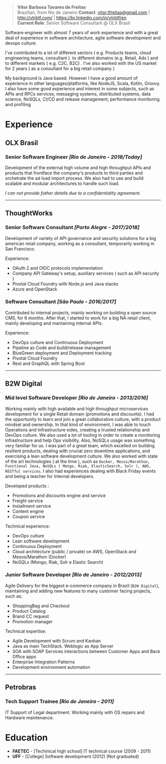> __Vitor Barbosa Tavares de Freitas__  
Brazilian, from Rio de Janeiro
__Contact__: vitor.tfreitas@gmail.com | http://vtrbtf.com/ | https://br.linkedin.com/in/vtrbtf/en  
__Current Role__: Senior Software Consultant @ OLX Brasil  

Software engineer with almost 7 years of work experience and with a great deal of experience in software architecture, agile software development and devops culture. 

I've contributed to a lot of different sectors ( e.g. Products teams, cloud engineering teams, consultant ). to different domains (e.g. Retail, Ads ) and to different markets ( e.g. C2C, B2C) . I've also worked with the US market for 2 years ( as a consultant for a big retail company )

My background is Java based. However I have a good amount of experience in other languages/platforms, like NodeJS, Scala, Kotlin, Groovy. I also have some good experience and interest in some subjects, such as APIs and RPCs services, messaging systems, distributed systems, data science, NoSQLs, CI/CD and release management, performance monitoring and profiling

# Experience

## OLX Brasil
### Senior Software Engineer _[Rio de Janeiro - 2018/Today]_
Development of the external high volume and high throughput APIs and products that frontface the company's products to third parties and orchetrate the ad load import process. We also had to use and build scalable and modular architectures to handle such load. 

_I can not provide futher details due to a confidentiality agreement._

-----

## ThoughtWorks
### Senior Software Consultant _[Porto Alegre - 2017/2018]_
Development of variety of API governance and security solutions for a big american retail company, working as a consultant, temporarily working in San Francisco.

Experience:
- OAuth 2 and OIDC protocols implementation
- Company API Gateway's setup, auxiliary services ( such as API security )
- Pivotal Cloud Foundry with Node.js and Java stacks
- Azure and OpenStack 

### Software Consultant _[São Paulo - 2016/2017]_
Contributed to internal projects, mainly working on building a open source CMS, for 6 months. After that, I started to work for a big NA retail client, mainly developing and mantaining internal APIs. 

Experience:
- DevOps culture and Continuous Deployment 
- Pipeline as Code and build/release management
- BlueGreen deployment and Deployment tracking
- Pivotal Cloud Foundry
- Rest and GraphQL with Spring Boot

-----

## B2W Digital
### Mid level Software Developer  _[Rio de Janeiro - 2013/2016]_
Working mainly with high available and high throughput microservices development for a single Retail domain (promotions and discounts). I had the opportunity to learn and join a great collaborative culture, with a product mindset and ownership. In that kind of environment, I was able to touch Operations and Infrastructure sides, creating a trusted relationship and DevOps culture. We also used a lot of tooling in order to create a monitoring infrastructure and help Ops visibility. Also, NoSQLs usage was something very familiar for us. I was part of a great team, which excelled on building resilient products, dealing with crucial zero downtime applications, and exercising a lean software development culture. We also worked with state of the art technologies ( at the time ), such as `Docker, Mesos/Marathon, Functional Java, NoSQLs ( Mongo, Riak, ElasticSearch, Solr ), AWS, RESTful services`. I also had experiences dealing with Black Friday events and being a teacher for Internal developers.

Developed products :
- Promotions and discounts engine and service
- Freight service
- Installment service
- Content engine
- Coupon service

Technical experience:
- DevOps culture
- Lean software development
- Continuous Deployment
- Cloud architecture (public / private) on AWS, OpenStack and Mesos/Marathon (Docker)
- NoSQLs (Mongo, Riak, Solr e Elastic Search)

### Junior Software Developer  _[Rio de Janeiro - 2012/2013]_
Agile Delivery for the biggest e-commerce company in Brazil (`B2W Digital`), maintaining and adding new features to many customer facing projects, such as:
- ShoppingBag and Checkout
- Product Catalog
- Brand CC request
- Promotion manager

Technical expertise:
- Agile Development with Scrum and Kanban
- Java as main TechStack. Weblogic as App Server
- SOA with SOAP Services interactions between Customer Apps and Back Office apps
- Enterprise Integration Patterns
- Development environment automation

--------

## Petrobras
### Tech Support Trainee _[Rio de Janeiro - 2011]_ 
IT Support of Legal department. Working mainly with OS repairs and Hardware maintenance.

# Education
- __FAETEC__ -  [Techinical high school] IT technical course (2009 - 2011)
- __UFF__ -  [College] Software development  (2012) (Not graduated)
  
